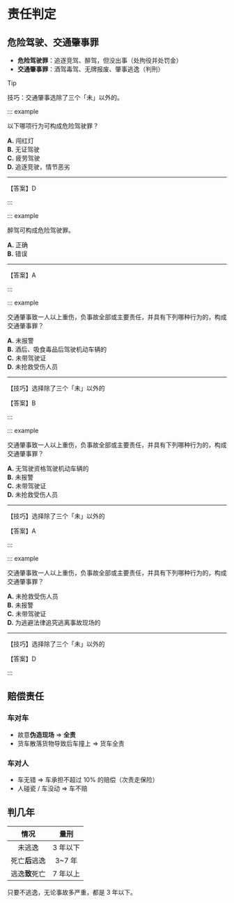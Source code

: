 # 责任判定

## 危险驾驶、交通肇事罪

- **危险驾驶罪**：追逐竞驾、醉驾，但没出事（处拘役并处罚金）
- **交通肇事罪**：酒驾毒驾、无牌报废、肇事逃逸（判刑）

> [!tip]
>
> 技巧：交通肇事选除了三个「未」以外的。

::: example

以下哪项行为可构成危险驾驶罪？

**A.** 闯红灯<br/>**B.** 无证驾驶<br/>**C.** 疲劳驾驶<br/>**D.** 追逐竞驶，情节恶劣

---

【答案】D

:::

::: example

醉驾可构成危险驾驶罪。

**A.** 正确<br/>**B.** 错误

---

【答案】A

:::

::: example

交通肇事致一人以上重伤，负事故全部或主要责任，并具有下列哪种行为的，构成交通肇事罪？

**A.** 未报警<br/>**B.** 酒后、吸食毒品后驾驶机动车辆的<br/>**C.** 未带驾驶证<br/>**D.** 未抢救受伤人员

---

【技巧】选择除了三个「未」以外的

【答案】B

:::

::: example

交通肇事致一人以上重伤，负事故全部或主要责任，并具有下列哪种行为的，构成交通肇事罪？

**A.** 无驾驶资格驾驶机动车辆的<br/>**B.** 未报警<br/>**C.** 未带驾驶证<br/>**D.** 未抢救受伤人员

---

【技巧】选择除了三个「未」以外的

【答案】A

:::

::: example

交通肇事致一人以上重伤，负事故全部或主要责任，并具有下列哪种行为的，构成交通肇事罪？

**A.** 未抢救受伤人员<br/>**B.** 未报警<br/>**C.** 未带驾驶证<br/>**D.** 为逃避法律追究逃离事故现场的

---

【技巧】选择除了三个「未」以外的

【答案】D

:::

## 赔偿责任

### 车对车

- 故意**伪造现场** $\Rightarrow$ **全责**
- 货车散落货物导致后车撞上 $\Rightarrow$ 货车全责

### 车对人

- 车无错 $\Rightarrow$ 车承担不超过 10% 的赔偿（次责走保险）
- 人碰瓷 / 车没动 $\Rightarrow$ 车不赔

## 判几年

|      情况      |   量刑   |
| :------------: | :------: |
|     未逃逸     | 3 年以下 |
| 死亡**后**逃逸 |  3~7 年  |
| 逃逸**致**死亡 | 7 年以上 |

只要不逃逸，无论事故多严重，都是 3 年以下。